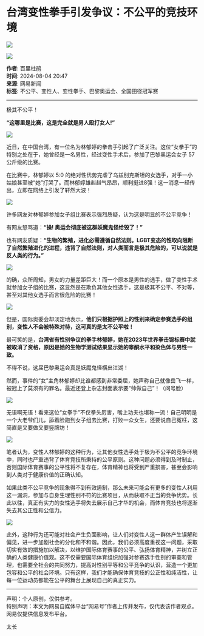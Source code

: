 # 台湾变性拳手引发争议：不公平的竞技环境

![](https://static.ws.126.net/163/frontend/images/logo-netease.png)

![](//nimg.ws.126.net/?url=http%3A%2F%2Fdingyue.ws.126.net%2F2024%2F0804%2F0a3f4671j00shp24x00jrd000qr00kim.jpg&thumbnail=750x2147483647&quality=75&type=jpg)

**作者**: 百里杜鹃  
**时间**: 2024-08-04 20:47  
**来源**: 网易新闻  
**标签**: 不公平、变性人、变性拳手、巴黎奥运会、全国田径冠军赛

---

极其不公平！

**“这哪里是比赛，这是完全就是男人殴打女人!”**

![](//nimg.ws.126.net/?url=http%3A%2F%2Fmobilepics.ws.126.net%2F2024%2F0927%2Fe1149cdbj00skfy0t00bg000m500m5.jpg&thumbnail=90x2147483647&quality=75&type=jpg)

近日，在中国台湾，有一位名为林郁婷的拳击手引起了广泛关注。这位“女拳手”的特别之处在于，她曾经是一名男性，经过变性手术后，参加了巴黎奥运会女子 57 公斤级的比赛。

在比赛中，林郁婷以 5:0 的绝对性优势完虐了乌兹别克斯坦的女选手，对手一小姑娘甚至被“她”打哭了。而林郁婷雄赳赳气昂昂，顺利挺进8强！这一消息一经传出，立即在网络上引发了轩然大波！

![](//nimg.ws.126.net/?url=http%3A%2F%2Fdingyue.ws.126.net%2F2024%2F0804%2Fc62d8e7bj00shp24v004cd0010g010gm.jpg&thumbnail=750x2147483647&quality=75&type=webp)

许多网友对林郁婷参加女子组比赛表示强烈质疑，认为这是明显的不公平竞争！

有网友怒骂道：**“操! 奥运会彻底被这群妖魔鬼怪给毁了！”**

也有网友质疑：**“生物的繁殖，进化必需遵循自然法则。LGBT变态的性取向阻断了自然繁殖进化的进程，违背了自然法则，对人类而言是极其危险的，可以说就是反人类的行为。”**

![](//nimg.ws.126.net/?url=http%3A%2F%2Fdingyue.ws.126.net%2F2024%2F0804%2F9d4908ecj00shp24v001ad000jo007em.jpg&thumbnail=750x2147483647&quality=75&type=webp)

的确，众所周知，男女的力量差距巨大！而一个原本是男性的选手，做了变性手术就参加女子组的比赛，这显然是在欺负其他女性选手，这是极其不公平、不对等，甚至对其他女选手而言很危险的比赛！

![](//nimg.ws.126.net/?url=http%3A%2F%2Fdingyue.ws.126.net%2F2024%2F0804%2Fb9c01571j00shp24v002pd000qn00vum.jpg&thumbnail=750x2147483647&quality=75&type=webp)

但是，国际奥委会却淡定地表示，**他们只根据护照上的性别来确定参赛选手的组别，变性人不会被特殊对待，这可真的是太不公平啦！**

最可笑的是，**台湾省有性别争议的拳手林郁婷，她在2023年世界拳击锦标赛中就被取消了资格，原因是她的生物学测试结果显示她的睾酮水平和染色体与男性一致。**

不得不说，这届巴黎奥运会真是妖魔鬼怪横出江湖！

然而，事件的“女”主角林郁婷却比谁都感到非常委屈，她声称自己就像岳飞一样，被冠上了莫须有的罪名。最近还登上杂志封面表示要“帅做自己”！（问号脸）

![](//nimg.ws.126.net/?url=http%3A%2F%2Fdingyue.ws.126.net%2F2024%2F0804%2F7367feb3j00shp24w0054d000z8011em.jpg&thumbnail=750x2147483647&quality=75&type=webp)

无语啊无语！看来这位“女拳手”不仅拳头厉害，嘴上功夫也堪称一流！自己明明是一个大老爷们儿，舔着脸跑到女子组去比赛，打败一众女生，还要说自己冤枉，这简直是又要做又要竖牌坊！

![](//nimg.ws.126.net/?url=http%3A%2F%2Fdingyue.ws.126.net%2F2024%2F0804%2Fde634088j00shp24w00jvd000l500d0m.jpg&thumbnail=750x2147483647&quality=75&type=webp)

笔者认为，变性人林郁婷的这种行为，让其他女性选手处于极为不公平的竞争环境中，同时也严重违背了体育竞技所秉持的公平原则。这种问题必须得到及时制止，否则国际体育赛事的公平性将不复存在，体育精神也将受到严重损害，甚至会影响到人类对于健康价值的正确认知。

如果此类不公平竞争的现象得不到有效遏制，那么未来可能会有更多的变性人利用这一漏洞，参加与自身生理性别不符的比赛项目，从而获取不正当的竞争优势。长此以往，真正有实力的女性选手将失去展示自己才华的机会，而体育竞技也将逐渐失去其公正性和公信力。

![](//nimg.ws.126.net/?url=http%3A%2F%2Fdingyue.ws.126.net%2F2024%2F0804%2F4f3ff4b2j00shp24v0026d0012a00lmm.jpg&thumbnail=750x2147483647&quality=75&type=webp)

此外，这种行为还可能对社会产生负面影响，让人们对变性人这一群体产生误解和偏见，进一步加剧社会的分化和不和谐。因此，我们必须高度重视这一问题，采取切实有效的措施加以解决，以维护国际体育赛事的公平、弘扬体育精神，并树立正确的人类健康价值观。这不仅需要国际体育组织加强对参赛选手性别的审查和管理，也需要全社会的共同努力，提高对性别平等和公平竞争的认识，营造一个更加包容和公平的社会环境。只有这样，我们才能确保体育竞技的公正性和纯洁性，让每一位运动员都能在公平的舞台上展现自己的真正实力。

---

声明：个人原创，仅供参考。  
特别声明：本文为网易自媒体平台“网易号”作者上传并发布，仅代表该作者观点。网易仅提供信息发布平台。

太长